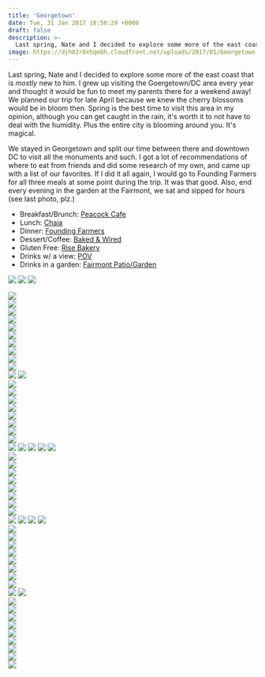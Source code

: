 ```yaml
---
title: 'Georgetown'
date: Tue, 31 Jan 2017 18:50:29 +0000
draft: false
description: >-
  Last spring, Nate and I decided to explore some more of the east coast that is mostly new to him. I grew up visiting the Goergetown/DC area every year and thought it would be fun to meet my parents there for a weekend away!
image: https://djh82r8xhqebh.cloudfront.net/uploads/2017/01/Georgetown-22.jpg
---
```


Last spring, Nate and I decided to explore some more of the east coast that is *mostly* new to him. I grew up visiting the Goergetown/DC area every year and thought it would be fun to meet my parents there for a weekend away! We planned our trip for late April because we knew the cherry blossoms would be in bloom then. Spring is the best time to visit this area in my opinion, although you can get caught in the rain, it's worth it to not have to deal with the humidity. Plus the entire city is blooming around you. It's magical.

We stayed in Georgetown and split our time between there and downtown DC to visit all the monuments and such. I got a lot of recommendations of where to eat from friends and did some research of my own, and came up with a list of our favorites. If I did it all again, I would go to Founding Farmers for all three meals at some point during the trip. It was that good. Also, end every evening in the garden at the Fairmont, we sat and sipped for hours (see last photo, plz.)

- Breakfast/Brunch: [Peacock Cafe](https://www.instagram.com/peacockcafe/?hl=en)
- Lunch: [Chaia](https://www.instagram.com/chaiadc/?hl=en)
- Dinner: [Founding Farmers](https://www.instagram.com/foundingfarmers/?hl=en)
- Dessert/Coffee: [Baked & Wired](https://bakedandwired.com/)
- Gluten Free: [Rise Bakery](http://www.riseglutenfree.com/)
- Drinks w/ a view: [POV](https://www.instagram.com/povrooftop/?hl=en)
- Drinks in a garden: [Fairmont Patio/Garden](http://www.fairmont.com/washington/)

![](https://djh82r8xhqebh.cloudfront.net/uploads/2017/01/Georgetown-22.jpg) ![](https://djh82r8xhqebh.cloudfront.net/uploads/2017/01/Georgetown-7.jpg) ![](https://djh82r8xhqebh.cloudfront.net/uploads/2017/01/Georgetown-11.jpg) <div class="flex-ns mhn2-ns mb3"> <div class="ph2-ns w-50-ns">![](https://djh82r8xhqebh.cloudfront.net/uploads/2017/01/Georgetown-12.jpg)</div> <div class="ph2-ns w-50-ns">![](https://djh82r8xhqebh.cloudfront.net/uploads/2017/01/Georgetown-10.jpg)</div> </div> ![](https://djh82r8xhqebh.cloudfront.net/uploads/2017/01/Georgetown-13.jpg) <div class="flex-ns mhn2-ns mb3"> <div class="ph2-ns w-50-ns">![](https://djh82r8xhqebh.cloudfront.net/uploads/2017/01/Georgetown-9.jpg)</div> <div class="ph2-ns w-50-ns">![](https://djh82r8xhqebh.cloudfront.net/uploads/2017/01/Georgetown-8.jpg)</div> </div> ![](https://djh82r8xhqebh.cloudfront.net/uploads/2017/01/Georgetown-6.jpg) <div class="flex-ns mhn2-ns mb3"> <div class="ph2-ns w-50-ns">![](https://djh82r8xhqebh.cloudfront.net/uploads/2017/01/Georgetown-5.jpg)</div> <div class="ph2-ns w-50-ns">![](https://djh82r8xhqebh.cloudfront.net/uploads/2017/01/Georgetown-4.jpg)</div> </div> <div class="flex-ns mhn2-ns mb3"> <div class="ph2-ns w-50-ns">![](https://djh82r8xhqebh.cloudfront.net/uploads/2017/01/Georgetown-3.jpg)</div> <div class="ph2-ns w-50-ns">![](https://djh82r8xhqebh.cloudfront.net/uploads/2017/01/Georgetown-2.jpg)</div> </div> ![](https://djh82r8xhqebh.cloudfront.net/uploads/2017/01/Georgetown-1.jpg) ![](https://djh82r8xhqebh.cloudfront.net/uploads/2017/01/Georgetown-41.jpg) <div class="flex-ns mhn2-ns mb3"> <div class="ph2-ns w-50-ns">![](https://djh82r8xhqebh.cloudfront.net/uploads/2017/01/Georgetown-47.jpg)</div> <div class="ph2-ns w-50-ns">![](https://djh82r8xhqebh.cloudfront.net/uploads/2017/01/Georgetown-46.jpg)</div> </div> ![](https://djh82r8xhqebh.cloudfront.net/uploads/2017/01/Georgetown-48.jpg) <div class="flex-ns mhn2-ns mb3"> <div class="ph2-ns w-50-ns">![](https://djh82r8xhqebh.cloudfront.net/uploads/2017/01/Georgetown-49.jpg)</div> <div class="ph2-ns w-50-ns">![](https://djh82r8xhqebh.cloudfront.net/uploads/2017/01/Georgetown-45.jpg)</div> </div> ![](https://djh82r8xhqebh.cloudfront.net/uploads/2017/01/Georgetown-39.jpg) <div class="flex-ns mhn2-ns mb3"> <div class="ph2-ns w-50-ns">![](https://djh82r8xhqebh.cloudfront.net/uploads/2017/01/Georgetown-40.jpg)</div> <div class="ph2-ns w-50-ns">![](https://djh82r8xhqebh.cloudfront.net/uploads/2017/01/Georgetown-42.jpg)</div> </div> ![](https://djh82r8xhqebh.cloudfront.net/uploads/2017/01/Georgetown-44.jpg) ![](https://djh82r8xhqebh.cloudfront.net/uploads/2017/01/Georgetown-43.jpg) ![](https://djh82r8xhqebh.cloudfront.net/uploads/2017/01/Georgetown-54.jpg) ![](https://djh82r8xhqebh.cloudfront.net/uploads/2017/01/Georgetown-23.jpg) ![](https://djh82r8xhqebh.cloudfront.net/uploads/2017/01/Georgetown-24.jpg) <div class="flex-ns mhn2-ns mb3"> <div class="ph2-ns w-50-ns">![](https://djh82r8xhqebh.cloudfront.net/uploads/2017/01/Georgetown-26.jpg)</div> <div class="ph2-ns w-50-ns">![](https://djh82r8xhqebh.cloudfront.net/uploads/2017/01/Georgetown-27.jpg)</div> </div> ![](https://djh82r8xhqebh.cloudfront.net/uploads/2017/01/Georgetown-28.jpg) <div class="flex-ns mhn2-ns mb3"> <div class="ph2-ns w-50-ns">![](https://djh82r8xhqebh.cloudfront.net/uploads/2017/01/Georgetown-21.jpg)</div> <div class="ph2-ns w-50-ns">![](https://djh82r8xhqebh.cloudfront.net/uploads/2017/01/Georgetown-16.jpg)</div> </div> ![](https://djh82r8xhqebh.cloudfront.net/uploads/2017/01/Georgetown-19.jpg) <div class="flex-ns mhn2-ns mb3"> <div class="ph2-ns w-50-ns">![](https://djh82r8xhqebh.cloudfront.net/uploads/2017/01/Georgetown-20.jpg)</div> <div class="ph2-ns w-50-ns">![](https://djh82r8xhqebh.cloudfront.net/uploads/2017/01/Georgetown-14.jpg)</div> </div> ![](https://djh82r8xhqebh.cloudfront.net/uploads/2017/01/Georgetown-17.jpg) ![](https://djh82r8xhqebh.cloudfront.net/uploads/2017/01/Georgetown-15.jpg) ![](https://djh82r8xhqebh.cloudfront.net/uploads/2017/01/Georgetown-31.jpg) ![](https://djh82r8xhqebh.cloudfront.net/uploads/2017/01/Georgetown-36.jpg) <div class="flex-ns mhn2-ns mb3"> <div class="ph2-ns w-50-ns">![](https://djh82r8xhqebh.cloudfront.net/uploads/2017/01/Georgetown-35.jpg)</div> <div class="ph2-ns w-50-ns">![](https://djh82r8xhqebh.cloudfront.net/uploads/2017/01/Georgetown-32.jpg)</div> </div> ![](https://djh82r8xhqebh.cloudfront.net/uploads/2017/01/Georgetown-37.jpg) <div class="flex-ns mhn2-ns mb3"> <div class="ph2-ns w-50-ns">![](https://djh82r8xhqebh.cloudfront.net/uploads/2017/01/Georgetown-32.jpg)</div> <div class="ph2-ns w-50-ns">![](https://djh82r8xhqebh.cloudfront.net/uploads/2017/01/Georgetown-38.jpg)</div> </div> ![](https://djh82r8xhqebh.cloudfront.net/uploads/2017/01/Georgetown-33.jpg) <div class="flex-ns mhn2-ns mb3"> <div class="ph2-ns w-50-ns">![](https://djh82r8xhqebh.cloudfront.net/uploads/2017/01/Georgetown-29.jpg)</div> <div class="ph2-ns w-50-ns">![](https://djh82r8xhqebh.cloudfront.net/uploads/2017/01/Georgetown-30.jpg)</div> </div> ![](https://djh82r8xhqebh.cloudfront.net/uploads/2017/01/Georgetown-34.jpg) ![](https://djh82r8xhqebh.cloudfront.net/uploads/2017/01/Georgetown-50.jpg) <div class="flex-ns mhn2-ns mb3"> <div class="ph2-ns w-50-ns">![](https://djh82r8xhqebh.cloudfront.net/uploads/2017/01/Georgetown-52.jpg)</div> <div class="ph2-ns w-50-ns">![](https://djh82r8xhqebh.cloudfront.net/uploads/2017/01/Georgetown-51.jpg)</div> </div> ![](https://djh82r8xhqebh.cloudfront.net/uploads/2017/01/Georgetown-55.jpg) <div class="flex-ns mhn2-ns mb3"> <div class="ph2-ns w-50-ns">![](https://djh82r8xhqebh.cloudfront.net/uploads/2017/01/Georgetown-57.jpg)</div> <div class="ph2-ns w-50-ns">![](https://djh82r8xhqebh.cloudfront.net/uploads/2017/01/Georgetown-53.jpg)</div> </div> ![](https://djh82r8xhqebh.cloudfront.net/uploads/2017/01/Georgetown-56.jpg) <div class="flex-ns mhn2-ns mb3"> <div class="ph2-ns w-50-ns">![](https://djh82r8xhqebh.cloudfront.net/uploads/2017/01/Georgetown-58.jpg)</div> <div class="ph2-ns w-50-ns">![](https://djh82r8xhqebh.cloudfront.net/uploads/2017/01/Georgetown-59.jpg)</div> </div> ![](https://djh82r8xhqebh.cloudfront.net/uploads/2017/01/Georgetown-60.jpg)